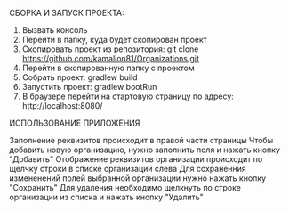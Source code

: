 СБОРКА И ЗАПУСК ПРОЕКТА:
1. Вызвать консоль
2. Перейти в папку, куда будет скопирован проект
3. Скопировать проект из репозитория: git clone https://github.com/kamalion81/Organizations.git
4. Перейти в скопированную папку с проектом
5. Собрать проект: gradlew build
6. Запустить проект: gradlew bootRun
7. В браузере перейти на стартовую страницу по адресу: http://localhost:8080/

ИСПОЛЬЗОВАНИЕ ПРИЛОЖЕНИЯ

Заполнение реквизитов происходит в правой части страницы
Чтобы добавить новую организацию, нужно заполнить поля и нажать кнопку "Добавить"
Отображение реквизитов организации происходит по щелчку строки в списке организаций слева
Для сохраненния измененений полей выбранной организации нужно нажать кнопку "Сохранить"
Для удаления необходимо щелкнуть по строке организации из списка и нажать кнопку "Удалить"
